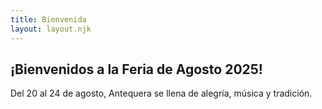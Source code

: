 ```yaml
---
title: Bienvenida
layout: layout.njk
---
```


## ¡Bienvenidos a la Feria de Agosto 2025!

Del 20 al 24 de agosto, Antequera se llena de alegría, música y tradición.
